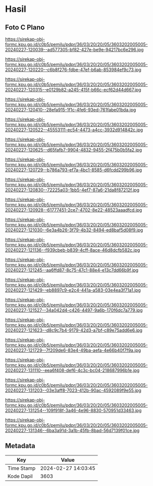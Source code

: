 # Hasil

## Foto C Plano

https://sirekap-obj-formc.kpu.go.id/c0b5/pemilu/pdpr/36/03/20/20/05/3603202005005-20240227-120039--ad577305-bf82-427e-be9e-94217bc6e296.jpg

https://sirekap-obj-formc.kpu.go.id/c0b5/pemilu/pdpr/36/03/20/20/05/3603202005005-20240227-120220--c6b8f276-fdbe-47ef-b6ab-853984ef9c73.jpg

https://sirekap-obj-formc.kpu.go.id/c0b5/pemilu/pdpr/36/03/20/20/05/3603202005005-20240227-120315--e0129b82-a245-415f-b66c-ecf62d44d667.jpg

https://sirekap-obj-formc.kpu.go.id/c0b5/pemilu/pdpr/36/03/20/20/05/3603202005005-20240227-120410--28efa915-1f1c-4fe6-93ed-761fabe01bda.jpg

https://sirekap-obj-formc.kpu.go.id/c0b5/pemilu/pdpr/36/03/20/20/05/3603202005005-20240227-120522--45553111-ec54-4473-a4cc-3932d914842c.jpg

https://sirekap-obj-formc.kpu.go.id/c0b5/pemilu/pdpr/36/03/20/20/05/3603202005005-20240227-120625--d65fafb7-9904-4832-9455-2f475b0b5fa2.jpg

https://sirekap-obj-formc.kpu.go.id/c0b5/pemilu/pdpr/36/03/20/20/05/3603202005005-20240227-120729--b786a793-ef7a-4bc1-8585-d6fcdd299b96.jpg

https://sirekap-obj-formc.kpu.go.id/c0b5/pemilu/pdpr/36/03/20/20/05/3603202005005-20240227-120830--72225a03-1bb5-4ef7-87a6-21da8f87212f.jpg

https://sirekap-obj-formc.kpu.go.id/c0b5/pemilu/pdpr/36/03/20/20/05/3603202005005-20240227-120928--61777451-2ce7-4702-8e22-48523aaadfcd.jpg

https://sirekap-obj-formc.kpu.go.id/c0b5/pemilu/pdpr/36/03/20/20/05/3603202005005-20240227-121030--6e3a4b26-3f79-4b32-8494-ed8baf5d08f9.jpg

https://sirekap-obj-formc.kpu.go.id/c0b5/pemilu/pdpr/36/03/20/20/05/3603202005005-20240227-121136--f939cbeb-b839-4cff-8ace-46d8dcfb582c.jpg

https://sirekap-obj-formc.kpu.go.id/c0b5/pemilu/pdpr/36/03/20/20/05/3603202005005-20240227-121245--aa6ffd87-8c75-47c1-88e4-e13c7dd66b9f.jpg

https://sirekap-obj-formc.kpu.go.id/c0b5/pemilu/pdpr/36/03/20/20/05/3603202005005-20240227-121429--eb8897c9-e2c4-441a-a583-03e4ea3f71a1.jpg

https://sirekap-obj-formc.kpu.go.id/c0b5/pemilu/pdpr/36/03/20/20/05/3603202005005-20240227-121527--34a042d4-c426-4497-9a6b-170f6dc7a779.jpg

https://sirekap-obj-formc.kpu.go.id/c0b5/pemilu/pdpr/36/03/20/20/05/3603202005005-20240227-121623--d8c9c7b4-9179-42d3-a7bf-c89e75add6e6.jpg

https://sirekap-obj-formc.kpu.go.id/c0b5/pemilu/pdpr/36/03/20/20/05/3603202005005-20240227-121729--7f209de6-83e4-49ba-aefa-4e66b40f7f9a.jpg

https://sirekap-obj-formc.kpu.go.id/c0b5/pemilu/pdpr/36/03/20/20/05/3603202005005-20240227-131110--eea6f408-def6-4c3c-bc04-218687996b1e.jpg

https://sirekap-obj-formc.kpu.go.id/c0b5/pemilu/pdpr/36/03/20/20/05/3603202005005-20240227-131203--03e3aff8-7023-412b-90ac-4592089f9e55.jpg

https://sirekap-obj-formc.kpu.go.id/c0b5/pemilu/pdpr/36/03/20/20/05/3603202005005-20240227-131254--109f918f-3a46-4e96-8830-570951d33463.jpg

https://sirekap-obj-formc.kpu.go.id/c0b5/pemilu/pdpr/36/03/20/20/05/3603202005005-20240227-131346--6ba3a91d-3a1b-45fb-8bad-56d7139f01ce.jpg


## Metadata

| Key        | Value               |
| ---------- | ------------------- |
| Time Stamp | 2024-02-27 14:03:45 |
| Kode Dapil | 3603                |




